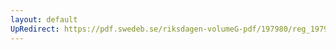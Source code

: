 ```yaml
---
layout: default
UpRedirect: https://pdf.swedeb.se/riksdagen-volumeG-pdf/197980/reg_197980__reg_02/reg_197980__reg_02_0253.pdf
---
```

